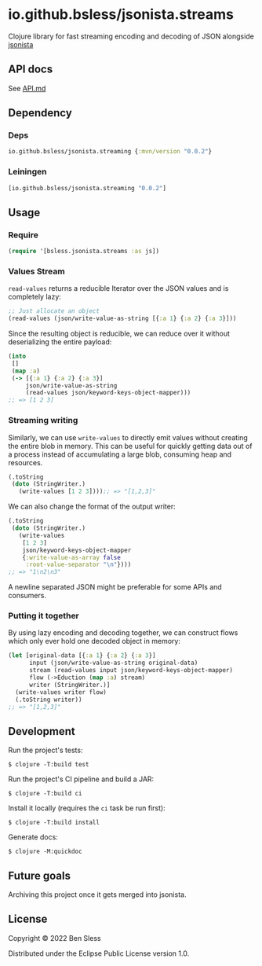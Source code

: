 # io.github.bsless/jsonista.streams

Clojure library for fast streaming encoding and decoding of JSON
alongside [jsonista](https://github.com/metosin/jsonista)

## API docs

See [API.md](./API.md)

## Dependency

### Deps

```clojure
io.github.bsless/jsonista.streaming {:mvn/version "0.0.2"}
```

### Leiningen

```clojure
[io.github.bsless/jsonista.streaming "0.0.2"]
```

## Usage

### Require

```clojure
(require '[bsless.jsonista.streams :as js])
```

### Values Stream

`read-values` returns a reducible Iterator over the JSON values and is completely lazy:

```clojure
;; Just allocate an object
(read-values (json/write-value-as-string [{:a 1} {:a 2} {:a 3}]))
```

Since the resulting object is reducible, we can reduce over it without
deserializing the entire payload:

```clojure
(into
 []
 (map :a)
 (-> [{:a 1} {:a 2} {:a 3}]
     json/write-value-as-string
     (read-values json/keyword-keys-object-mapper)))
;; => [1 2 3]
```

### Streaming writing

Similarly, we can use `write-values` to directly emit values without
creating the entire blob in memory. This can be useful for quickly
getting data out of a process instead of accumulating a large blob,
consuming heap and resources.

```clojure
(.toString
 (doto (StringWriter.)
   (write-values [1 2 3])));; => "[1,2,3]"
```

We can also change the format of the output writer:

```clojure
(.toString
 (doto (StringWriter.)
   (write-values
    [1 2 3]
    json/keyword-keys-object-mapper
    {:write-value-as-array false
     :root-value-separator "\n"})))
;; => "1\n2\n3"
```

A newline separated JSON might be preferable for some APIs and consumers.

### Putting it together

By using lazy encoding and decoding together, we can construct flows
which only ever hold one decoded object in memory:

```clojure
(let [original-data [{:a 1} {:a 2} {:a 3}]
      input (json/write-value-as-string original-data)
      stream (read-values input json/keyword-keys-object-mapper)
      flow (->Eduction (map :a) stream)
      writer (StringWriter.)]
  (write-values writer flow)
  (.toString writer))
;; => "[1,2,3]"
```

## Development

Run the project's tests:

    $ clojure -T:build test

Run the project's CI pipeline and build a JAR:

    $ clojure -T:build ci

Install it locally (requires the `ci` task be run first):

    $ clojure -T:build install
    
Generate docs:

    $ clojure -M:quickdoc
    
## Future goals

Archiving this project once it gets merged into jsonista.

## License

Copyright © 2022 Ben Sless

Distributed under the Eclipse Public License version 1.0.
